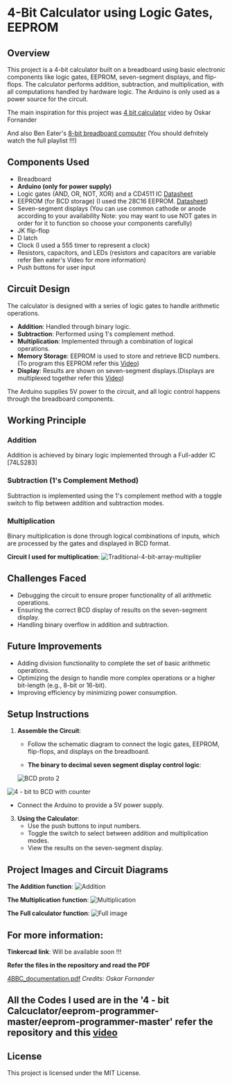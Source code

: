 # 4-Bit Calculator using Logic Gates, EEPROM

## Overview
This project is a 4-bit calculator built on a breadboard using basic electronic components like logic gates, EEPROM, seven-segment displays, and flip-flops. The calculator performs addition, subtraction, and multiplication, with all computations handled by hardware logic. The Arduino is only used as a power source for the circuit.

The main inspiration for this project was [4 bit calculator](https://youtu.be/dkWq9me-BgA?si=M9wrhzlmyDGgSlWt) video by Oskar Fornander

And also Ben Eater's [8-bit breadboard computer](https://youtu.be/HyznrdDSSGM?si=EtFizgErSCoZNm4c) (You should defnitely watch the full playlist !!!)

## Components Used
- Breadboard
- **Arduino (only for power supply)**
- Logic gates (AND, OR, NOT, XOR) and a CD4511 IC [Datasheet](https://www.alldatasheet.com/datasheet-pdf/pdf/26905/TI/CD4511.html)
- EEPROM (for BCD storage) (I used the 28C16 EEPROM. [Datasheet](http://cva.stanford.edu/classes/cs99s/datasheets/at28c16.pdf))
- Seven-segment displays (You can use common cathode or anode according to your availability Note: you may want to use NOT gates in order for it to function so choose your components carefully)
- JK flip-flop
- D latch
- Clock (I used a 555 timer to represent a clock)
- Resistors, capacitors, and LEDs (resistors and capacitors are variable refer Ben eater's Video for more information)
- Push buttons for user input

## Circuit Design
The calculator is designed with a series of logic gates to handle arithmetic operations. 
- **Addition**: Handled through binary logic.
- **Subtraction**: Performed using 1's complement method.
- **Multiplication**: Implemented through a combination of logical operations.
- **Memory Storage**: EEPROM is used to store and retrieve BCD numbers.(To program this EEPROM refer this [Video](https://youtu.be/K88pgWhEb1M?si=GXDwM58lp-yxiVb2))
- **Display**: Results are shown on seven-segment displays.(Displays are multiplexed together refer this [Video](https://youtu.be/dLh1n2dErzE?si=hw1QeJVOJbqLBQao))

The Arduino supplies 5V power to the circuit, and all logic control happens through the breadboard components.

## Working Principle
### Addition
Addition is achieved by binary logic implemented through a Full-adder IC [74LS283]

### Subtraction (1's Complement Method)
Subtraction is implemented using the 1's complement method with a toggle switch to flip between addition and subtraction modes.

### Multiplication
Binary multiplication is done through logical combinations of inputs, which are processed by the gates and displayed in BCD format.

**Circuit I used for multiplication**:
![Traditional-4-bit-array-multiplier](https://github.com/user-attachments/assets/7d9c86fc-47e0-4861-ad7a-ed15b1f6890b)


## Challenges Faced
- Debugging the circuit to ensure proper functionality of all arithmetic operations.
- Ensuring the correct BCD display of results on the seven-segment display.
- Handling binary overflow in addition and subtraction.

## Future Improvements
- Adding division functionality to complete the set of basic arithmetic operations.
- Optimizing the design to handle more complex operations or a higher bit-length (e.g., 8-bit or 16-bit).
- Improving efficiency by minimizing power consumption.

## Setup Instructions
1. **Assemble the Circuit**:
   - Follow the schematic diagram to connect the logic gates, EEPROM, flip-flops, and displays on the breadboard.
  
   - **The binary to decimal seven segment display control logic**:
  
   ![BCD proto 2](https://github.com/user-attachments/assets/e84604e3-5ea1-4e06-991e-9eb340a8af4a)


![4 - bit to BCD with counter](https://github.com/user-attachments/assets/cc565543-cdef-47cb-8f7c-a0e92d4b47ce)


   - Connect the Arduino to provide a 5V power supply.

3. **Using the Calculator**:
   - Use the push buttons to input numbers.
   - Toggle the switch to select between addition and multiplication modes.
   - View the results on the seven-segment display.

## Project Images and Circuit Diagrams

**The Addition function**:
![Addition](https://github.com/user-attachments/assets/ae884162-e764-48e9-bb62-afd367c3786c)

**The Multiplication function**:
![Multiplication](https://github.com/user-attachments/assets/d9ab3b01-452f-4fe4-99fc-88df4be5664e)

**The Full calculator function**:
![Full image](https://github.com/user-attachments/assets/31fcb14f-fa15-4c83-ae7d-1809e649d48b)

## For more information:

**Tinkercad link**:
Will be available soon !!!

**Refer the files in the repository and read the PDF**

[4BBC_documentation.pdf](https://github.com/user-attachments/files/17177556/4BBC_documentation.pdf) *Credits: Oskar Fornander*

## All the Codes I used are in the '4 - bit Calcuclator/eeprom-programmer-master/eeprom-programmer-master' refer the repository and this [video](https://youtu.be/K88pgWhEb1M?si=3_O_zjXV89EgjO-n)

## License
This project is licensed under the MIT License.

